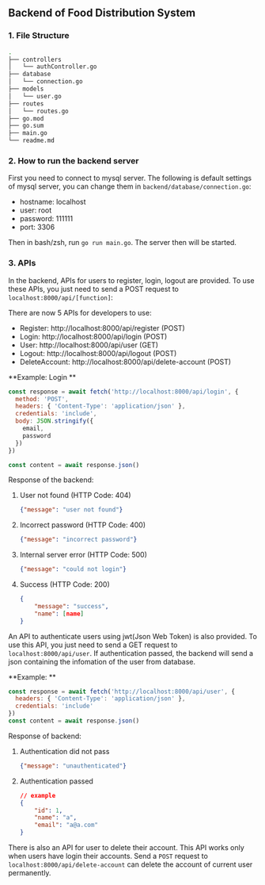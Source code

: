 ## Backend of Food Distribution System

### 1. File Structure

```bash
.
├── controllers
│   └── authController.go
├── database
│   └── connection.go
├── models
│   └── user.go
├── routes
│   └── routes.go
├── go.mod
├── go.sum
├── main.go
└── readme.md
```

### 2. How to run the backend server

First you need to connect to mysql server. The following is default settings of mysql server, you can change them in `backend/database/connection.go`:

* hostname: localhost
* user: root
* password: 111111
* port: 3306

Then in bash/zsh, run `go run main.go`. The server then will be started.

### 3. APIs

In the backend, APIs for users to register, login, logout are provided. To use these APIs, you just need to send a POST request to `localhost:8000/api/[function]`:

There are now 5 APIs for developers to use:

* Register: http://localhost:8000/api/register (POST)
* Login: http://localhost:8000/api/login (POST)
* User: http://localhost:8000/api/user (GET)
* Logout: http://localhost:8000/api/logout (POST)
* DeleteAccount: http://localhost:8000/api/delete-account (POST)

**Example: Login **

```js
const response = await fetch('http://localhost:8000/api/login', {
  method: 'POST',
  headers: { 'Content-Type': 'application/json' },
  credentials: 'include',
  body: JSON.stringify({
    email,
    password
  })
})

const content = await response.json()
```

Response of the backend:

1. User not found (HTTP Code: 404)

   ```json
   {"message": "user not found"}
   ```

2. Incorrect password (HTTP Code: 400)

   ```json
   {"message": "incorrect password"}
   ```

3. Internal server error (HTTP Code: 500)

   ```json
   {"message": "could not login"}
   ```

4. Success (HTTP Code: 200)

   ```json
   {
       "message": "success",
       "name": [name]
   }
   ```



An API to authenticate users using jwt(Json Web Token) is also provided. To use this API, you just need to send a GET request to `localhost:8000/api/user`. If authentication passed, the backend will send a json containing the infomation of the user from database.

**Example: **

```js
const response = await fetch('http://localhost:8000/api/user', {
  headers: { 'Content-Type': 'application/json' },
  credentials: 'include'
})
const content = await response.json()
```

Response of backend:

1. Authentication did not pass

   ```json
   {"message": "unauthenticated"}
   ```

2. Authentication passed

   ```json
   // example
   {
       "id": 1,
       "name": "a",
       "email": "a@a.com"
   }
   ```

   

There is also an API for user to delete their account. This API works only when users have login their accounts. Send a `POST` request to `localhost:8000/api/delete-account` can delete the account of current user permanently.